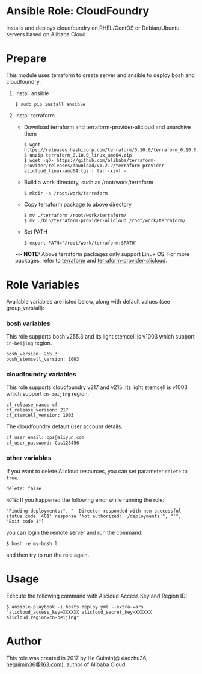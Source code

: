 # Ansible Role: CloudFoundry
Installs and deploys cloudfoundry on RHEL/CentOS or Debian/Ubuntu servers based on Alibaba Cloud.

Prepare
=======
This module uses terraform to create server and ansible to deploy bosh and cloudfoundry.

1. Install ansible

       $ sudo pip install ansible
2. Install terraform
   * Download terraform and terraform-provider-alicloud and unarchive them

         $ wget https://releases.hashicorp.com/terraform/0.10.0/terraform_0.10.0_linux_amd64.zip
         $ unzip terraform_0.10.0_linux_amd64.zip
         $ wget -qO- https://github.com/alibaba/terraform-provider/releases/download/V1.2.2/terraform-provider-alicloud_linux-amd64.tgz | tar -xzvf -

   * Build a work directory, such as /root/work/terraform

         $ mkdir -p /root/work/terraform

   * Copy terraform package to above directory

         $ mv ./terraform /root/work/terraform/
         $ mv ./bin/terraform-provider-alicloud /root/work/terraform/
   * Set PATH

         $ export PATH="/root/work/terraform:$PATH"

   ~> **NOTE:** Above terraform packages only support Linux OS.
   For more packages, refer to [terraform](https://releases.hashicorp.com/terraform/?_ga=2.10495730.736095916.1505112587-366911210.1497366445)
   and [terraform-provider-alicloud](https://github.com/alibaba/terraform-provider/releases).

Role Variables
==============
Available variables are listed below, along with default values (see group_vars/all):

### bosh variables
This role supports bosh v255.3 and its light stemcell is v1003 which support `cn-beijing` region.

    bosh_version: 255.3
    bosh_stemcell_version: 1003

### cloudfoundry variables
This role supports cloudfoundry v217 and v215. Its light stemcell is v1003 which support `cn-beijing` region.

    cf_release_name: cf
    cf_release_version: 217
    cf_stemcell_version: 1003

The cloudfoundry default user account details.

    cf_user_email: cps@aliyun.com
    cf_user_password: Cps123456


### other variables
If you want to delete Alicloud resources, you can set parameter `delete` to `true`.

    delete: false

`NOTE`:
If you happened the following error while running the role:

    "Finding deployments:", "  Director responded with non-successful status code '401' response 'Not authorized: '/deployments'", "'", "Exit code 1"]

you can login the remote server and run the command:

    $ bosh -e my-bosh l

and then try to run the role again.

Usage
=====
Execute the following command with Alicloud Access Key and Region ID:

    $ ansible-playbook -i hosts deploy.yml --extra-vars "alicloud_access_key=XXXXXX alicloud_secret_key=XXXXXX alicloud_region=cn-beijing"

Author
======

This role was created in 2017 by He Guimin(@xiaozhu36, heguimin36@163.com), author of Alibaba Cloud.